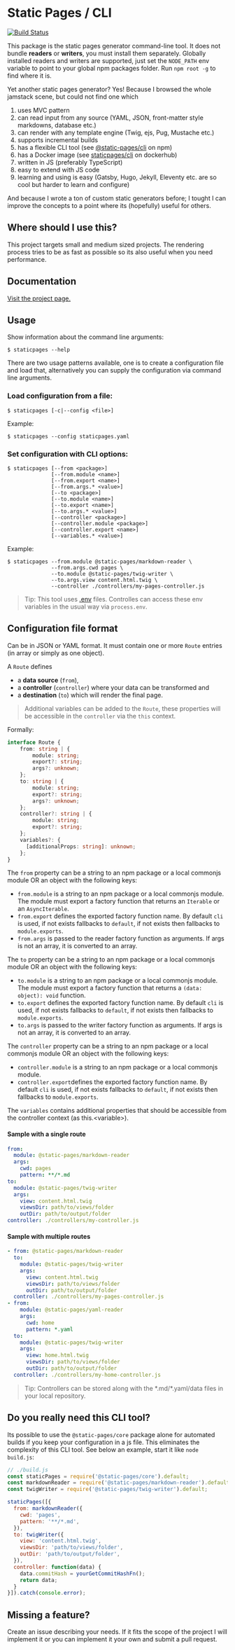 # Static Pages / CLI

[![Build Status](https://app.travis-ci.com/staticpagesjs/cli.svg?branch=master)](https://app.travis-ci.com/staticpagesjs/cli)

This package is the static pages generator command-line tool.
It does not bundle **readers** or **writers**, you must install them separately.
Globally installed readers and writers are supported, just set the `NODE_PATH` env variable to point to your global npm packages folder. Run `npm root -g` to find where it is.

Yet another static pages generator?
Yes! Because I browsed the whole jamstack scene, but could not find one which
1. uses MVC pattern
2. can read input from any source (YAML, JSON, front-matter style markdowns, database etc.)
3. can render with any template engine (Twig, ejs, Pug, Mustache etc.)
4. supports incremental builds
5. has a flexible CLI tool (see [@static-pages/cli](https://www.npmjs.com/package/@static-pages/cli) on npm)
6. has a Docker image (see [staticpages/cli](https://hub.docker.com/repository/docker/staticpages/cli) on dockerhub)
7. written in JS (preferably TypeScript)
8. easy to extend with JS code
9. learning and using is easy (Gatsby, Hugo, Jekyll, Eleventy etc. are so cool but harder to learn and configure)

And because I wrote a ton of custom static generators before; I tought I can improve the concepts to a point where its (hopefully) useful for others.

## Where should I use this?
This project targets small and medium sized projects. The rendering process tries to be as fast as possible so its also useful when you need performance.

## Documentation
[Visit the project page.](https://staticpagesjs.github.io/)

## Usage

Show information about the command line arguments:
```shell
$ staticpages --help
```

There are two usage patterns available, one is to create a configuration file and load that, alternatively you can supply the configuration via command line arguments.

### Load configuration from a file:
```shell
$ staticpages [-c|--config <file>]
```

Example:
```shell
$ staticpages --config staticpages.yaml
```

### Set configuration with CLI options:
```shell
$ staticpages [--from <package>]
              [--from.module <name>]
              [--from.export <name>]
              [--from.args.* <value>]
              [--to <package>]
              [--to.module <name>]
              [--to.export <name>]
              [--to.args.* <value>]
              [--controller <package>]
              [--controller.module <package>]
              [--controller.export <name>]
              [--variables.* <value>]
```

Example:
```shell
$ staticpages --from.module @static-pages/markdown-reader \
              --from.args.cwd pages \
              --to.module @static-pages/twig-writer \
              --to.args.view content.html.twig \
              --controller ./controllers/my-pages-controller.js
```

> Tip: This tool uses [.env](https://www.npmjs.com/package/dotenv) files. Controlles can access these env variables in the usual way via `process.env`.

## Configuration file format

Can be in JSON or YAML format. It must contain one or more `Route` entries (in array or simply as one object).

A `Route` defines
- a **data source** (`from`),
- a **controller** (`controller`) where your data can be transformed and
- a **destination** (`to`) which will render the final page.

> Additional variables can be added to the `Route`, these properties will be accessible in the `controller` via the `this` context.

Formally:
```ts
interface Route {
    from: string | {
        module: string;
        export?: string;
        args?: unknown;
    };
    to: string | {
        module: string;
        export?: string;
        args?: unknown;
    };
    controller?: string | {
        module: string;
        export?: string;
    };
    variables?: {
      [additionalProps: string]: unknown;
    };
}
```

The `from` property can be a string to an npm package or a local commonjs module OR an object with the following keys:
- `from.module` is a string to an npm package or a local commonjs module. The module must export a factory function that returns an `Iterable` or an `AsyncIterable`.
- `from.export` defines the exported factory function name. By default `cli` is used, if not exists fallbacks to `default`, if not exists then fallbacks to `module.exports`.
- `from.args` is passed to the reader factory function as arguments. If args is not an array, it is converted to an array.

The `to` property can be a string to an npm package or a local commonjs module OR an object with the following keys:
- `to.module` is a string to an npm package or a local commonjs module. The module must export a factory function that returns a `(data: object): void` function.
- `to.export` defines the exported factory function name. By default `cli` is used, if not exists fallbacks to `default`, if not exists then fallbacks to `module.exports`.
- `to.args` is passed to the writer factory function as arguments. If args is not an array, it is converted to an array.

The `controller` property can be a string to an npm package or a local commonjs module OR an object with the following keys:
- `controller.module` is a string to an npm package or a local commonjs module.
- `controller.export`defines the exported factory function name. By default `cli` is used, if not exists fallbacks to `default`, if not exists then fallbacks to `module.exports`.

The `variables` contains additional properties that should be accessible from the controller context (as this.&lt;variable&gt;).

#### Sample with a single route
```yaml
from:
  module: @static-pages/markdown-reader
  args:
    cwd: pages
    pattern: **/*.md
to:
  module: @static-pages/twig-writer
  args:
    view: content.html.twig
    viewsDir: path/to/views/folder
    outDir: path/to/output/folder
controller: ./controllers/my-controller.js
```

#### Sample with multiple routes
```yaml
- from: @static-pages/markdown-reader
  to:
    module: @static-pages/twig-writer
    args:
      view: content.html.twig
      viewsDir: path/to/views/folder
      outDir: path/to/output/folder
  controller: ./controllers/my-pages-controller.js
- from:
    module: @static-pages/yaml-reader
    args:
      cwd: home
      pattern: *.yaml
  to:
    module: @static-pages/twig-writer
    args:
      view: home.html.twig
      viewsDir: path/to/views/folder
      outDir: path/to/output/folder
  controller: ./controllers/my-home-controller.js
```

> Tip: Controllers can be stored along with the \*.md/\*.yaml/data files in your local repository.

## Do you really need this CLI tool?

Its possible to use the `@static-pages/core` package alone for automated builds if you keep your configuration in a js file. This eliminates the complexity of this CLI tool. See below an example, start it like `node build.js`:

```js
// ./build.js
const staticPages = require('@static-pages/core').default;
const markdownReader = require('@static-pages/markdown-reader').default;
const twigWriter = require('@static-pages/twig-writer').default;

staticPages([{
  from: markdownReader({
    cwd: 'pages',
    pattern: '**/*.md',
  }),
  to: twigWriter({
    view: 'content.html.twig',
    viewsDir: 'path/to/views/folder',
    outDir: 'path/to/output/folder',
  }),
  controller: function(data) {
    data.commitHash = yourGetCommitHashFn();
    return data;
  }
}]).catch(console.error);
```

## Missing a feature?
Create an issue describing your needs. If it fits the scope of the project I will implement it or you can implement it your own and submit a pull request.
